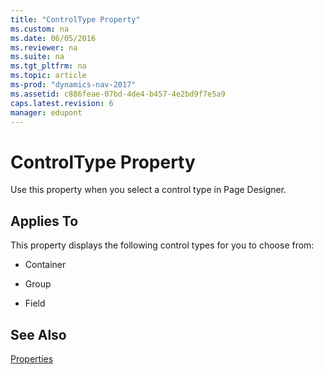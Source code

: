 ```yaml
---
title: "ControlType Property"
ms.custom: na
ms.date: 06/05/2016
ms.reviewer: na
ms.suite: na
ms.tgt_pltfrm: na
ms.topic: article
ms-prod: "dynamics-nav-2017"
ms.assetid: c886feae-07bd-4de4-b457-4e2bd9f7e5a9
caps.latest.revision: 6
manager: edupont
---
```

# ControlType Property
Use this property when you select a control type in Page Designer.  
  
## Applies To  
 This property displays the following control types for you to choose from:  
  
-   Container  
  
-   Group  
  
-   Field  
  
## See Also  
 [Properties](Properties.md)